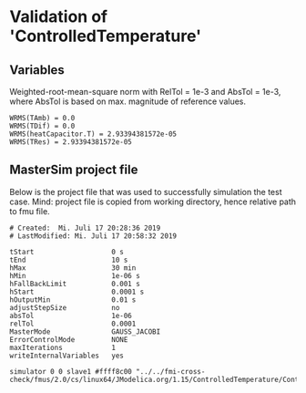 # Validation of 'ControlledTemperature'

## Variables
Weighted-root-mean-square norm with RelTol = 1e-3 and AbsTol = 1e-3, where
AbsTol is based on max. magnitude of reference values.

```
WRMS(TAmb) = 0.0
WRMS(TDif) = 0.0
WRMS(heatCapacitor.T) = 2.93394381572e-05
WRMS(TRes) = 2.93394381572e-05
```

## MasterSim project file

Below is the project file that was used to successfully simulation the test case.
Mind: project file is copied from working directory, hence relative path to fmu file.

```
# Created:	Mi. Juli 17 20:28:36 2019
# LastModified:	Mi. Juli 17 20:58:32 2019

tStart                   0 s
tEnd                     10 s
hMax                     30 min
hMin                     1e-06 s
hFallBackLimit           0.001 s
hStart                   0.0001 s
hOutputMin               0.01 s
adjustStepSize           no
absTol                   1e-06
relTol                   0.0001
MasterMode               GAUSS_JACOBI
ErrorControlMode         NONE
maxIterations            1
writeInternalVariables   yes

simulator 0 0 slave1 #ffff8c00 "../../fmi-cross-check/fmus/2.0/cs/linux64/JModelica.org/1.15/ControlledTemperature/ControlledTemperature.fmu"


```

